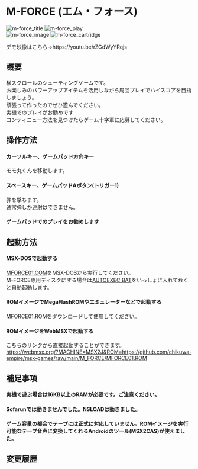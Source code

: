 # M-FORCE (エム・フォース)

![m-force_title](https://github.com/chikuwa-empire/msx-games/assets/124578804/4530387b-1c16-4908-ab88-22fc3d388933)
![m-force_play](https://github.com/chikuwa-empire/msx-games/assets/124578804/9cfc904d-0038-4280-90da-28107ebacbbd)
<br>
![m-force_image](https://github.com/chikuwa-empire/msx-games/assets/124578804/dd0c75c8-323f-4932-a4b9-b023128619fe)
![m-force_cartridge](https://github.com/chikuwa-empire/msx-games/assets/124578804/eafc5c56-7169-4550-9f6f-c7a56cb4d71e)


<p>デモ映像はこちら→https://youtu.be/rZGdWyYRqjs</p>

## 概要
横スクロールのシューティングゲームです。<br>
お楽しみのパワーアップアイテムを活用しながら周回プレイでハイスコアを目指しましょう。<br>
頑張って作ったのでぜひ遊んでください。<br>
実機でのプレイがお勧めです<br>
コンティニュー方法を見つけたらゲーム十字軍に応募してください。

## 操作方法
#### カーソルキー、ゲームパッド方向キー
モモ丸くんを移動します。
#### スペースキー、ゲームパッドAボタン(トリガー1)
弾を撃ちます。<br>
通常弾しか連射はできません。
#### ゲームパッドでのプレイをお勧めします

## 起動方法
#### MSX-DOSで起動する
[MFORCE01.COM](https://github.com/chikuwa-empire/msx-games/raw/main/M_FORCE/MFORCE01.COM)をMSX-DOSから実行してください。<br>
M-FORCE専用ディスクにする場合は[AUTOEXEC.BAT](https://github.com/chikuwa-empire/msx-games/raw/main/M_FORCE/AUTOEXEC.BAT)をいっしょに入れておくと自動起動します。
#### ROMイメージでMegaFlashROMやエミュレーターなどで起動する
[MFORCE01.ROM](https://github.com/chikuwa-empire/msx-games/raw/main/M_FORCE/MFORCE01.ROM)をダウンロードして使用してください。
#### ROMイメージをWebMSXで起動する
こちらのリンクから直接起動することができます。<br>
https://webmsx.org/?MACHINE=MSX2J&ROM=https://github.com/chikuwa-empire/msx-games/raw/main/M_FORCE/MFORCE01.ROM

## 補足事項
#### 実機で遊ぶ場合は16KB以上のRAMが必要です。ご注意ください。
#### Sofarunでは動きませんでした。NSLOADは動きました。
#### ゲーム容量の都合でテープには正式に対応していません。ROMイメージを実行可能なテープ音声に変換してくれるAndroidのツール(MSX2CAS)が使えました。

## 変更履歴
